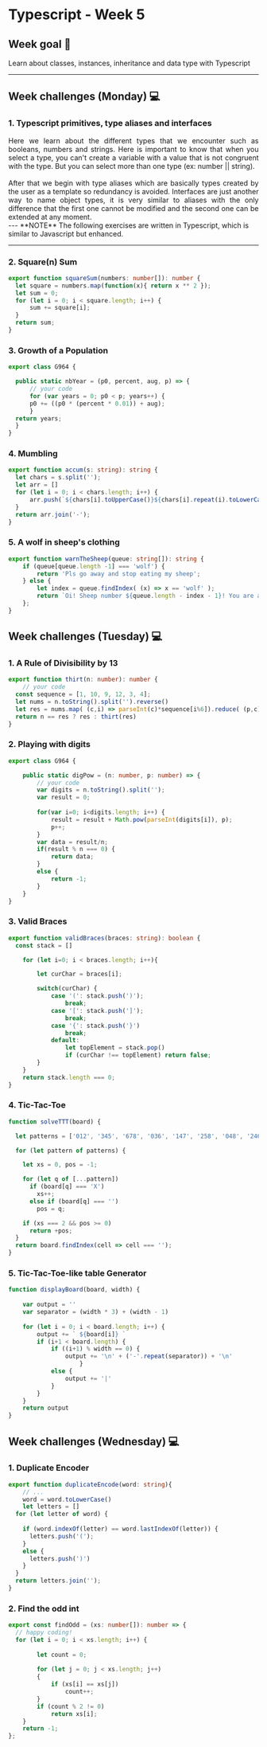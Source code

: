 # Typescript - Week 5

## Week goal 🏁
Learn about classes, instances, inheritance and data type with Typescript

---
## Week challenges (Monday) 💻

### 1. Typescript primitives, type aliases and interfaces

<div style="text-align: justify">Here we learn about the different 
types that we encounter such as booleans, numbers and strings. Here is important to know that when you select a type, you can't create a variable with a value that is not congruent with the type. But you can select more than one type (ex: number || string).<br><br>
After that we begin with type aliases which are basically types created by the user as a template so redundancy is avoided. Interfaces are just another way to name object types, it is very similar to aliases with the only difference that the first one cannot be modified and the second one can be extended at any moment.</div>
---
 **NOTE**
The following exercises are written in Typescript, which is similar to Javascript but enhanced. 

---


### 2. Square(n) Sum
```typescript
export function squareSum(numbers: number[]): number {
  let square = numbers.map(function(x){ return x ** 2 });
  let sum = 0;
  for (let i = 0; i < square.length; i++) {
      sum += square[i];
  }
  return sum;
}
```

### 3. Growth of a Population
```typescript
export class G964 {

  public static nbYear = (p0, percent, aug, p) => {
      // your code
      for (var years = 0; p0 < p; years++) {
      p0 += ((p0 * (percent * 0.01)) + aug);
      }
  return years;
  }
}
```

### 4. Mumbling
```typescript
export function accum(s: string): string {
  let chars = s.split('');
  let arr = []
  for (let i = 0; i < chars.length; i++) {
      arr.push(`${chars[i].toUpperCase()}${chars[i].repeat(i).toLowerCase()}`)
  }
  return arr.join('-');
}
```

### 5. A wolf in sheep's clothing
```typescript
export function warnTheSheep(queue: string[]): string {
    if (queue[queue.length -1] === 'wolf') {
        return 'Pls go away and stop eating my sheep';
    } else {
        let index = queue.findIndex( (x) => x == 'wolf' );
        return `Oi! Sheep number ${queue.length - index - 1}! You are about to be eaten by a wolf!`;
    };
}
```

## Week challenges (Tuesday) 💻

### 1. A Rule of Divisibility by 13
```typescript
export function thirt(n: number): number {
    // your code
  const sequence = [1, 10, 9, 12, 3, 4];
  let nums = n.toString().split('').reverse()
  let res = nums.map( (c,i) => parseInt(c)*sequence[i%6]).reduce( (p,c) => p += c );
  return n == res ? res : thirt(res)
}
```

### 2. Playing with digits
```typescript
export class G964 {

    public static digPow = (n: number, p: number) => {
        // your code
        var digits = n.toString().split('');
        var result = 0;
        
        for(var i=0; i<digits.length; i++) {
            result = result + Math.pow(parseInt(digits[i]), p);
            p++;
        }
        var data = result/n;
        if(result % n === 0) {
            return data;
        }
        else {
            return -1;
        }
    }
}
```

### 3. Valid Braces
```typescript
export function validBraces(braces: string): boolean {
  const stack = []

    for (let i=0; i < braces.length; i++){

        let curChar = braces[i];

        switch(curChar) {
            case '(': stack.push(')');
                break;
            case '[': stack.push(']');
                break;
            case '{': stack.push('}')
                break;
            default:
                let topElement = stack.pop()
                if (curChar !== topElement) return false;       
        }
    }
    return stack.length === 0;
}
```

### 4. Tic-Tac-Toe
```javascript
function solveTTT(board) {

  let patterns = ['012', '345', '678', '036', '147', '258', '048', '246'];

  for (let pattern of patterns) {

    let xs = 0, pos = -1;

    for (let q of [...pattern]) 
      if (board[q] === 'X')
        xs++;
      else if (board[q] === '')
        pos = q;

    if (xs === 2 && pos >= 0)
      return +pos;
  }
  return board.findIndex(cell => cell === '');
}
```

### 5. Tic-Tac-Toe-like table Generator
```javascript
function displayBoard(board, width) {
    
    var output = ''
    var separator = (width * 3) + (width - 1)
    
    for (let i = 0; i < board.length; i++) {
        output += ` ${board[i]} `
        if (i+1 < board.length) {
            if ((i+1) % width == 0) {
                output += '\n' + ('-'.repeat(separator)) + '\n' 
    				}
            else {
                output += '|' 
            }
        }
    }
    return output
}
```

## Week challenges (Wednesday) 💻

### 1. Duplicate Encoder
```typescript
export function duplicateEncode(word: string){
    // ...
    word = word.toLowerCase()
    let letters = []
  for (let letter of word) {
    
    if (word.indexOf(letter) == word.lastIndexOf(letter)) {
      letters.push('(');
    }
    else {
      letters.push(')')    
    }
  }
  return letters.join('');
}
```

### 2. Find the odd int
```typescript
export const findOdd = (xs: number[]): number => {
  // happy coding!
  for (let i = 0; i < xs.length; i++) { 
          
        let count = 0; 
          
        for (let j = 0; j < xs.length; j++) 
        { 
            if (xs[i] == xs[j]) 
                count++; 
        } 
        if (count % 2 != 0) 
            return xs[i]; 
    } 
    return -1; 
};
```
